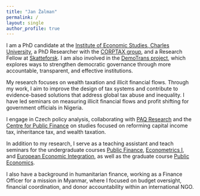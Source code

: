 ```yaml
---
title: "Jan Žalman"
permalink: /
layout: single
author_profile: true
---
```


I am a PhD candidate at the [Institute of Economic Studies, Charles University](https://ies.fsv.cuni.cz/en), a PhD Researcher with the [CORPTAX group](https://centreforpublicfinance.eu/), and a Research Fellow at [Skatteforsk](https://www.nmbu.no/en/research/skatteforsk-tax-center). I am also involved in the [DemoTrans project](https://feb.kuleuven.be/drc/LEER/demotrans/demotrans), which explores ways to strengthen democratic governance through more accountable, transparent, and effective institutions.

My research focuses on wealth taxation and illicit financial flows. Through my work, I aim to improve the design of tax systems and contribute to evidence-based solutions that address global tax abuse and inequality. I have led seminars on measuring illicit financial flows and profit shifting for government officials in Nigeria. 

I engage in Czech policy analysis, collaborating with [PAQ Research](https://www.paqresearch.cz/) and the [Centre for Public Finance](https://centreforpublicfinance.eu/) on studies focused on reforming capital income tax, inheritance tax, and wealth taxation.

In addition to my research, I serve as a teaching assistant and teach seminars for the undergraduate courses [Public Finance](https://is.cuni.cz/studium/eng/predmety/index.php?do=predmet&kod=JEB025), [Econometrics I](https://is.cuni.cz/studium/eng/predmety/index.php?do=predmet&kod=JEB109), and [European Economic Integration](https://is.cuni.cz/studium/eng/predmety/index.php?do=predmet&kod=JEB026), as well as the graduate course [Public Economics](https://is.cuni.cz/studium/eng/predmety/index.php?do=predmet&kod=JEM203).

I also have a background in humanitarian finance, working as a Finance Officer for a mission in Myanmar, where I focused on budget oversight, financial coordination, and donor accountability within an international NGO.
